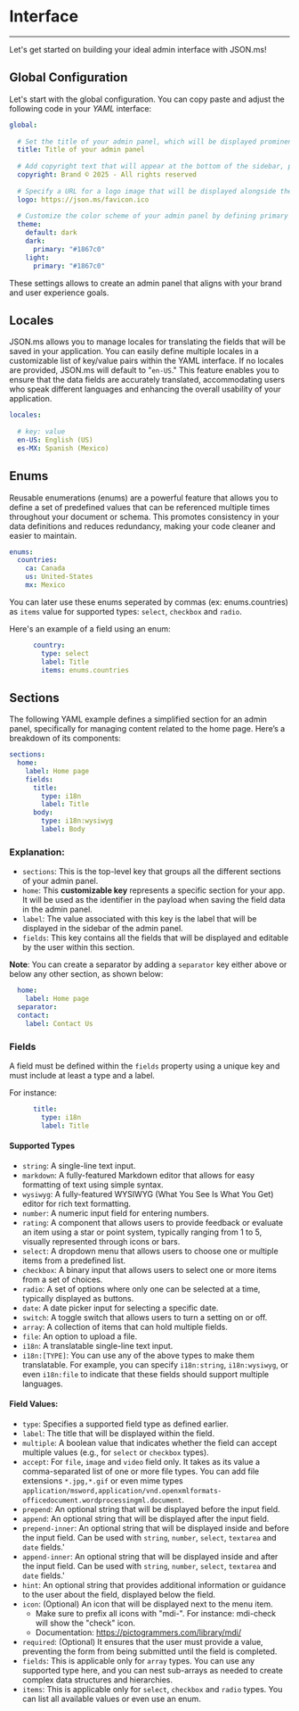# Interface

---

Let's get started on building your ideal admin interface with JSON.ms!

## Global Configuration
Let's start with the global configuration. You can copy paste and adjust the following code in your _YAML_ interface:
```yaml
global:
  
  # Set the title of your admin panel, which will be displayed prominently in the toolbar.
  title: Title of your admin panel
  
  # Add copyright text that will appear at the bottom of the sidebar, providing legal information or branding.
  copyright: Brand © 2025 - All rights reserved
    
  # Specify a URL for a logo image that will be displayed alongside the title, enhancing the visual identity of your panel.
  logo: https://json.ms/favicon.ico
  
  # Customize the color scheme of your admin panel by defining primary and secondary colors, allowing for a personalized look and feel.
  theme:
    default: dark
    dark:
      primary: "#1867c0"
    light:
      primary: "#1867c0"
```
These settings allows to create an admin panel that aligns with your brand and user experience goals.

## Locales

JSON.ms allows you to manage locales for translating the fields that will be saved in your application. You can easily define multiple locales in a customizable list of key/value pairs within the YAML interface. If no locales are provided, JSON.ms will default to "`en-US`." This feature enables you to ensure that the data fields are accurately translated, accommodating users who speak different languages and enhancing the overall usability of your application.

```yaml
locales:
  
  # key: value
  en-US: English (US)
  es-MX: Spanish (Mexico)
```

## Enums

Reusable enumerations (enums) are a powerful feature that allows you to define a set of predefined values that can be referenced multiple times throughout your document or schema. This promotes consistency in your data definitions and reduces redundancy, making your code cleaner and easier to maintain.

```yaml
enums:
  countries:
    ca: Canada
    us: United-States
    mx: Mexico
```

You can later use these enums seperated by commas (ex: enums.countries) as `items` value for supported types: `select`, `checkbox` and `radio`.

Here's an example of a field using an enum:

```yaml
      country: 
        type: select
        label: Title
        items: enums.countries
```

## Sections
The following YAML example defines a simplified section for an admin panel, specifically for managing content related to the home page. Here’s a breakdown of its components:

```yaml
sections:
  home:
    label: Home page
    fields:
      title: 
        type: i18n
        label: Title
      body:
        type: i18n:wysiwyg
        label: Body
```

### Explanation:

- `sections`: This is the top-level key that groups all the different sections of your admin panel.
- `home`: This **customizable key** represents a specific section for your app. It will be used as the identifier in the payload when saving the field data in the admin panel.
- `label`: The value associated with this key is the label that will be displayed in the sidebar of the admin panel.
- `fields`: This key contains all the fields that will be displayed and editable by the user within this section.

**Note**: You can create a separator by adding a `separator` key either above or below any other section, as shown below:

```yaml
  home:
    label: Home page
  separator:
  contact:
    label: Contact Us
```

### Fields

A field must be defined within the `fields` property using a unique key and must include at least a type and a label.

For instance:

```yaml
      title: 
        type: i18n
        label: Title
```

#### Supported Types
- `string`: A single-line text input.
- `markdown`: A fully-featured Markdown editor that allows for easy formatting of text using simple syntax.
- `wysiwyg`: A fully-featured WYSIWYG (What You See Is What You Get) editor for rich text formatting.
- `number`: A numeric input field for entering numbers.
- `rating`: A component that allows users to provide feedback or evaluate an item using a star or point system, typically ranging from 1 to 5, visually represented through icons or bars.
- `select`: A dropdown menu that allows users to choose one or multiple items from a predefined list.
- `checkbox`: A binary input that allows users to select one or more items from a set of choices.
- `radio`: A set of options where only one can be selected at a time, typically displayed as buttons.
- `date`: A date picker input for selecting a specific date.
- `switch`: A toggle switch that allows users to turn a setting on or off.
- `array`: A collection of items that can hold multiple fields.
- `file`: An option to upload a file.
- `i18n`: A translatable single-line text input.
- `i18n:[TYPE]`: You can use any of the above types to make them translatable. For example, you can specify `i18n:string`, `i18n:wysiwyg`, or even `i18n:file` to indicate that these fields should support multiple languages.

#### Field Values:
- `type`: Specifies a supported field type as defined earlier.
- `label`: The title that will be displayed within the field.
- `multiple`: A boolean value that indicates whether the field can accept multiple values (e.g., for `select` or `checkbox` types).
- `accept`: For `file`, `image` and `video` field only. It takes as its value a comma-separated list of one or more file types. You can add file extensions `*.jpg,*.gif` or even mime types `application/msword,application/vnd.openxmlformats-officedocument.wordprocessingml.document`.
- `prepend`: An optional string that will be displayed before the input field.
- `append`: An optional string that will be displayed after the input field.
- `prepend-inner`: An optional string that will be displayed inside and before the input field. Can be used with `string`, `number`, `select`, `textarea` and `date` fields.'
- `append-inner`: An optional string that will be displayed inside and after the input field. Can be used with `string`, `number`, `select`, `textarea` and `date` fields.'
- `hint`: An optional string that provides additional information or guidance to the user about the field, displayed below the field.
- `icon`: (Optional) An icon that will be displayed next to the menu item.
  - Make sure to prefix all icons with "mdi-". For instance: mdi-check will show the "check" icon.
  - Documentation: https://pictogrammers.com/library/mdi/
- `required`: (Optional) It ensures that the user must provide a value, preventing the form from being submitted until the field is completed.
- `fields`: This is applicable only for `array` types. You can use any supported type here, and you can nest sub-arrays as needed to create complex data structures and hierarchies.
- `items`: This is applicable only for `select`, `checkbox` and `radio` types. You can list all available values or even use an enum.
